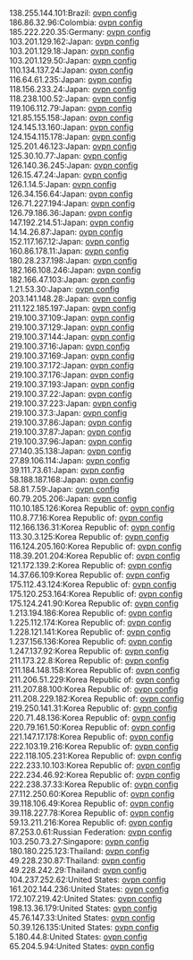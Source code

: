 138.255.144.101:Brazil: [ovpn config](vpn/138_255_144_101.ovpn)  
186.86.32.96:Colombia: [ovpn config](vpn/186_86_32_96.ovpn)  
185.222.220.35:Germany: [ovpn config](vpn/185_222_220_35.ovpn)  
103.201.129.162:Japan: [ovpn config](vpn/103_201_129_162.ovpn)  
103.201.129.18:Japan: [ovpn config](vpn/103_201_129_18.ovpn)  
103.201.129.50:Japan: [ovpn config](vpn/103_201_129_50.ovpn)  
110.134.137.24:Japan: [ovpn config](vpn/110_134_137_24.ovpn)  
116.64.61.235:Japan: [ovpn config](vpn/116_64_61_235.ovpn)  
118.156.233.24:Japan: [ovpn config](vpn/118_156_233_24.ovpn)  
118.238.100.52:Japan: [ovpn config](vpn/118_238_100_52.ovpn)  
119.106.112.79:Japan: [ovpn config](vpn/119_106_112_79.ovpn)  
121.85.155.158:Japan: [ovpn config](vpn/121_85_155_158.ovpn)  
124.145.13.160:Japan: [ovpn config](vpn/124_145_13_160.ovpn)  
124.154.115.178:Japan: [ovpn config](vpn/124_154_115_178.ovpn)  
125.201.46.123:Japan: [ovpn config](vpn/125_201_46_123.ovpn)  
125.30.10.77:Japan: [ovpn config](vpn/125_30_10_77.ovpn)  
126.140.36.245:Japan: [ovpn config](vpn/126_140_36_245.ovpn)  
126.15.47.24:Japan: [ovpn config](vpn/126_15_47_24.ovpn)  
126.1.14.5:Japan: [ovpn config](vpn/126_1_14_5.ovpn)  
126.34.156.64:Japan: [ovpn config](vpn/126_34_156_64.ovpn)  
126.71.227.194:Japan: [ovpn config](vpn/126_71_227_194.ovpn)  
126.79.186.36:Japan: [ovpn config](vpn/126_79_186_36.ovpn)  
147.192.214.51:Japan: [ovpn config](vpn/147_192_214_51.ovpn)  
14.14.26.87:Japan: [ovpn config](vpn/14_14_26_87.ovpn)  
152.117.167.12:Japan: [ovpn config](vpn/152_117_167_12.ovpn)  
160.86.178.11:Japan: [ovpn config](vpn/160_86_178_11.ovpn)  
180.28.237.198:Japan: [ovpn config](vpn/180_28_237_198.ovpn)  
182.166.108.246:Japan: [ovpn config](vpn/182_166_108_246.ovpn)  
182.166.47.103:Japan: [ovpn config](vpn/182_166_47_103.ovpn)  
1.21.53.30:Japan: [ovpn config](vpn/1_21_53_30.ovpn)  
203.141.148.28:Japan: [ovpn config](vpn/203_141_148_28.ovpn)  
211.122.185.197:Japan: [ovpn config](vpn/211_122_185_197.ovpn)  
219.100.37.109:Japan: [ovpn config](vpn/219_100_37_109.ovpn)  
219.100.37.129:Japan: [ovpn config](vpn/219_100_37_129.ovpn)  
219.100.37.144:Japan: [ovpn config](vpn/219_100_37_144.ovpn)  
219.100.37.16:Japan: [ovpn config](vpn/219_100_37_16.ovpn)  
219.100.37.169:Japan: [ovpn config](vpn/219_100_37_169.ovpn)  
219.100.37.172:Japan: [ovpn config](vpn/219_100_37_172.ovpn)  
219.100.37.176:Japan: [ovpn config](vpn/219_100_37_176.ovpn)  
219.100.37.193:Japan: [ovpn config](vpn/219_100_37_193.ovpn)  
219.100.37.22:Japan: [ovpn config](vpn/219_100_37_22.ovpn)  
219.100.37.223:Japan: [ovpn config](vpn/219_100_37_223.ovpn)  
219.100.37.3:Japan: [ovpn config](vpn/219_100_37_3.ovpn)  
219.100.37.86:Japan: [ovpn config](vpn/219_100_37_86.ovpn)  
219.100.37.87:Japan: [ovpn config](vpn/219_100_37_87.ovpn)  
219.100.37.96:Japan: [ovpn config](vpn/219_100_37_96.ovpn)  
27.140.35.138:Japan: [ovpn config](vpn/27_140_35_138.ovpn)  
27.89.106.114:Japan: [ovpn config](vpn/27_89_106_114.ovpn)  
39.111.73.61:Japan: [ovpn config](vpn/39_111_73_61.ovpn)  
58.188.187.168:Japan: [ovpn config](vpn/58_188_187_168.ovpn)  
58.81.7.59:Japan: [ovpn config](vpn/58_81_7_59.ovpn)  
60.79.205.206:Japan: [ovpn config](vpn/60_79_205_206.ovpn)  
110.10.185.126:Korea Republic of: [ovpn config](vpn/110_10_185_126.ovpn)  
110.8.77.16:Korea Republic of: [ovpn config](vpn/110_8_77_16.ovpn)  
112.166.136.31:Korea Republic of: [ovpn config](vpn/112_166_136_31.ovpn)  
113.30.3.125:Korea Republic of: [ovpn config](vpn/113_30_3_125.ovpn)  
116.124.205.160:Korea Republic of: [ovpn config](vpn/116_124_205_160.ovpn)  
118.39.201.204:Korea Republic of: [ovpn config](vpn/118_39_201_204.ovpn)  
121.172.139.2:Korea Republic of: [ovpn config](vpn/121_172_139_2.ovpn)  
14.37.66.109:Korea Republic of: [ovpn config](vpn/14_37_66_109.ovpn)  
175.112.43.124:Korea Republic of: [ovpn config](vpn/175_112_43_124.ovpn)  
175.120.253.164:Korea Republic of: [ovpn config](vpn/175_120_253_164.ovpn)  
175.124.241.90:Korea Republic of: [ovpn config](vpn/175_124_241_90.ovpn)  
1.213.194.186:Korea Republic of: [ovpn config](vpn/1_213_194_186.ovpn)  
1.225.112.174:Korea Republic of: [ovpn config](vpn/1_225_112_174.ovpn)  
1.228.121.141:Korea Republic of: [ovpn config](vpn/1_228_121_141.ovpn)  
1.237.156.136:Korea Republic of: [ovpn config](vpn/1_237_156_136.ovpn)  
1.247.137.92:Korea Republic of: [ovpn config](vpn/1_247_137_92.ovpn)  
211.173.22.8:Korea Republic of: [ovpn config](vpn/211_173_22_8.ovpn)  
211.184.148.158:Korea Republic of: [ovpn config](vpn/211_184_148_158.ovpn)  
211.206.51.229:Korea Republic of: [ovpn config](vpn/211_206_51_229.ovpn)  
211.207.88.100:Korea Republic of: [ovpn config](vpn/211_207_88_100.ovpn)  
211.208.229.182:Korea Republic of: [ovpn config](vpn/211_208_229_182.ovpn)  
219.250.141.31:Korea Republic of: [ovpn config](vpn/219_250_141_31.ovpn)  
220.71.48.136:Korea Republic of: [ovpn config](vpn/220_71_48_136.ovpn)  
220.79.161.50:Korea Republic of: [ovpn config](vpn/220_79_161_50.ovpn)  
221.147.17.178:Korea Republic of: [ovpn config](vpn/221_147_17_178.ovpn)  
222.103.19.216:Korea Republic of: [ovpn config](vpn/222_103_19_216.ovpn)  
222.118.105.231:Korea Republic of: [ovpn config](vpn/222_118_105_231.ovpn)  
222.233.10.103:Korea Republic of: [ovpn config](vpn/222_233_10_103.ovpn)  
222.234.46.92:Korea Republic of: [ovpn config](vpn/222_234_46_92.ovpn)  
222.238.37.33:Korea Republic of: [ovpn config](vpn/222_238_37_33.ovpn)  
27.112.250.60:Korea Republic of: [ovpn config](vpn/27_112_250_60.ovpn)  
39.118.106.49:Korea Republic of: [ovpn config](vpn/39_118_106_49.ovpn)  
39.118.227.78:Korea Republic of: [ovpn config](vpn/39_118_227_78.ovpn)  
59.13.211.216:Korea Republic of: [ovpn config](vpn/59_13_211_216.ovpn)  
87.253.0.61:Russian Federation: [ovpn config](vpn/87_253_0_61.ovpn)  
103.250.73.27:Singapore: [ovpn config](vpn/103_250_73_27.ovpn)  
180.180.225.123:Thailand: [ovpn config](vpn/180_180_225_123.ovpn)  
49.228.230.87:Thailand: [ovpn config](vpn/49_228_230_87.ovpn)  
49.228.242.29:Thailand: [ovpn config](vpn/49_228_242_29.ovpn)  
104.237.252.62:United States: [ovpn config](vpn/104_237_252_62.ovpn)  
161.202.144.236:United States: [ovpn config](vpn/161_202_144_236.ovpn)  
172.107.219.42:United States: [ovpn config](vpn/172_107_219_42.ovpn)  
198.13.36.179:United States: [ovpn config](vpn/198_13_36_179.ovpn)  
45.76.147.33:United States: [ovpn config](vpn/45_76_147_33.ovpn)  
50.39.126.135:United States: [ovpn config](vpn/50_39_126_135.ovpn)  
5.180.44.8:United States: [ovpn config](vpn/5_180_44_8.ovpn)  
65.204.5.94:United States: [ovpn config](vpn/65_204_5_94.ovpn)  
